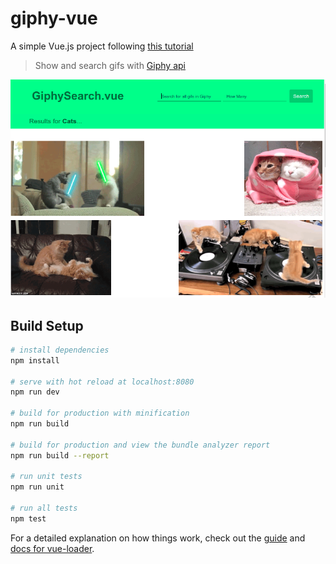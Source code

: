 # giphy-vue

 A simple Vue.js project 
 following [this tutorial](https://www.youtube.com/watch?v=KWG4TbRXU8I)

>Show and search gifs with [Giphy api](https://developers.giphy.com/)

![](./ss.png)
## Build Setup

``` bash
# install dependencies
npm install

# serve with hot reload at localhost:8080
npm run dev

# build for production with minification
npm run build

# build for production and view the bundle analyzer report
npm run build --report

# run unit tests
npm run unit

# run all tests
npm test
```

For a detailed explanation on how things work, check out the [guide](http://vuejs-templates.github.io/webpack/) and [docs for vue-loader](http://vuejs.github.io/vue-loader).
